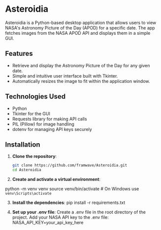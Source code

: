 # Asteroidia

Asteroidia is a Python-based desktop application that allows users to view NASA's Astronomy Picture of the Day (APOD) for a specific date. The app fetches images from the NASA APOD API and displays them in a simple GUI.

## Features

- Retrieve and display the Astronomy Picture of the Day for any given date.
- Simple and intuitive user interface built with Tkinter.
- Automatically resizes the image to fit within the application window.

## Technologies Used

- Python
- Tkinter for the GUI
- Requests library for making API calls
- PIL (Pillow) for image handling
- dotenv for managing API keys securely

## Installation

1. **Clone the repository**:
   ```bash
   git clone https://github.com/framwave/Asteroidia.git
   cd Asteroidia
2. **Create and activate a virtual environment**:

  python -m venv venv
  source venv/bin/activate  # On Windows use `venv\Scripts\activate`

3. **Install the dependencies**:
  pip install -r requirements.txt

4. **Set up your .env file**:
  Create a .env file in the root directory of the project.
  Add your NASA API key to the .env file:
  NASA_API_KEY=your_api_key_here


